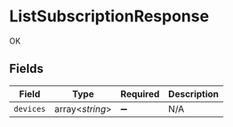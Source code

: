 # ListSubscriptionResponse

OK


## Fields

| Field              | Type               | Required           | Description        |
| ------------------ | ------------------ | ------------------ | ------------------ |
| `devices`          | array<*string*>    | :heavy_minus_sign: | N/A                |